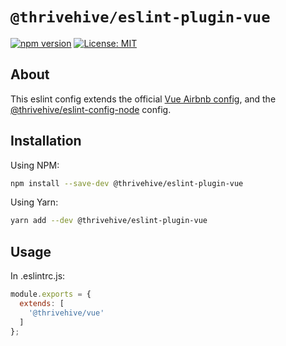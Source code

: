 # `@thrivehive/eslint-plugin-vue`

[![npm version](https://badge.fury.io/js/%40thrivehive%2Feslint-config-vue.svg)](https://badge.fury.io/js/%40thrivehive%2Feslint-config-vue)
[![License: MIT](https://img.shields.io/badge/License-MIT-green.svg)](https://opensource.org/licenses/MIT)

## About

This eslint config extends the official [Vue Airbnb config](https://github.com/vuejs/vue-cli/tree/dev/packages/@vue/eslint-config-airbnb#readme), and the [@thrivehive/eslint-config-node](../eslint-config-node) config.

## Installation

Using NPM:

```bash
npm install --save-dev @thrivehive/eslint-plugin-vue
```

Using Yarn:
```bash
yarn add --dev @thrivehive/eslint-plugin-vue
```

## Usage

In .eslintrc.js:

```js
module.exports = {
  extends: [
    '@thrivehive/vue'
  ]
};
```